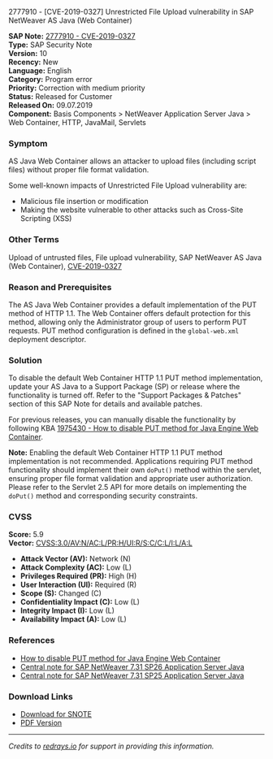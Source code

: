 2777910 - [CVE-2019-0327] Unrestricted File Upload vulnerability in SAP NetWeaver AS Java (Web Container)

**SAP Note:** [2777910 - CVE-2019-0327](https://me.sap.com/notes/2777910)  
**Type:** SAP Security Note  
**Version:** 10  
**Recency:** New  
**Language:** English  
**Category:** Program error  
**Priority:** Correction with medium priority  
**Status:** Released for Customer  
**Released On:** 09.07.2019  
**Component:** Basis Components > NetWeaver Application Server Java > Web Container, HTTP, JavaMail, Servlets

### Symptom
AS Java Web Container allows an attacker to upload files (including script files) without proper file format validation.

Some well-known impacts of Unrestricted File Upload vulnerability are:
- Malicious file insertion or modification
- Making the website vulnerable to other attacks such as Cross-Site Scripting (XSS)

### Other Terms
Upload of untrusted files, File upload vulnerability, SAP NetWeaver AS Java (Web Container), [CVE-2019-0327](https://cve.mitre.org/cgi-bin/cvename.cgi?name=CVE-2019-0327)

### Reason and Prerequisites
The AS Java Web Container provides a default implementation of the PUT method of HTTP 1.1. The Web Container offers default protection for this method, allowing only the Administrator group of users to perform PUT requests. PUT method configuration is defined in the `global-web.xml` deployment descriptor.

### Solution
To disable the default Web Container HTTP 1.1 PUT method implementation, update your AS Java to a Support Package (SP) or release where the functionality is turned off. Refer to the "Support Packages & Patches" section of this SAP Note for details and available patches.

For previous releases, you can manually disable the functionality by following KBA [1975430 - How to disable PUT method for Java Engine Web Container](https://me.sap.com/notes/1975430).

**Note:** Enabling the default Web Container HTTP 1.1 PUT method implementation is not recommended. Applications requiring PUT method functionality should implement their own `doPut()` method within the servlet, ensuring proper file format validation and appropriate user authorization.  
Please refer to the Servlet 2.5 API for more details on implementing the `doPut()` method and corresponding security constraints.

### CVSS
**Score:** 5.9  
**Vector:** [CVSS:3.0/AV:N/AC:L/PR:H/UI:R/S:C/C:L/I:L/A:L](https://www.first.org/cvss/calculator/3.0#CVSS:3.0/AV:N/AC:L/PR:H/UI:R/S:C/C:L/I:L/A:L)  
- **Attack Vector (AV):** Network (N)  
- **Attack Complexity (AC):** Low (L)  
- **Privileges Required (PR):** High (H)  
- **User Interaction (UI):** Required (R)  
- **Scope (S):** Changed (C)  
- **Confidentiality Impact (C):** Low (L)  
- **Integrity Impact (I):** Low (L)  
- **Availability Impact (A):** Low (L)

### References
- [How to disable PUT method for Java Engine Web Container](https://me.sap.com/notes/1975430)
- [Central note for SAP NetWeaver 7.31 SP26 Application Server Java](https://me.sap.com/notes/2842655)
- [Central note for SAP NetWeaver 7.31 SP25 Application Server Java](https://me.sap.com/notes/2782185)

### Download Links
- [Download for SNOTE](https://notesdownloads.sap.com/note/0040000001232752019)
- [PDF Version](https://userapps.support.sap.com/sap/support/sfm/notes/print/0002777910?language=en-US&token=1D03F85C09285ECB1337AF07CA52A736)

---

*Credits to [redrays.io](https://redrays.io) for support in providing this information.*